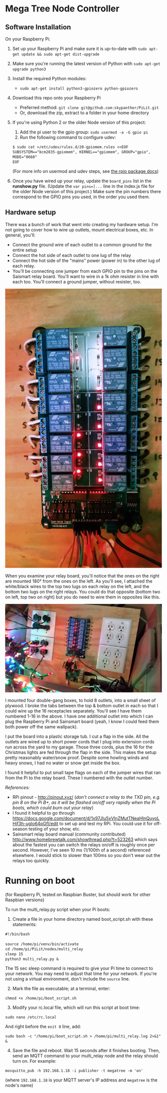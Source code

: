 # Mega Tree Node Controller

## Software Installation

On your Raspberry Pi:

1. Set up your Raspberry Pi and make sure it is up-to-date with `sudo apt-get update && sudo apt-get dist-upgrade`
2. Make sure you're running the latest version of Python with `sudo apt-get upgrade python3`
3. Install the required Python modules:
	* `sudo apt-get install python3-gpiozero python-gpiozero` 
4. Download this repo onto your Raspberry Pi
	* Preferred method: `git clone git@github.com:skypanther/PiLit.git`
	* Or, download the zip, extract to a folder in your home directory
5. If you're using Python 2 or the older Node version of this project:
	1. Add the pi user to the gpio group: `sudo usermod -a -G gpio pi`
	2. Run the following command to configure udev: 
	
	```shell
	$ sudo cat >/etc/udev/rules.d/20-gpiomem.rules <<EOF
	SUBSYSTEM=="bcm2835-gpiomem", KERNEL=="gpiomem", GROUP="gpio", MODE="0660"
	EOF
	```
	(For more info on usermod and udev steps, see [the rpio package docs](https://www.npmjs.com/package/rpio))
5. Once you have wired up your relay, update the `board_pins` list in the **runshow.py** file. (Update the `var pins=[...` line in the index.js file for the older Node version of this project.) Make sure the pin numbers there correspond to the GPIO pins you used, in the order you used them.

## Hardware setup

There was a bunch of work that went into creating my hardware setup. I'm not going to cover how to wire up outlets, mount electrical boxes, etc. In general, you'll:

* Connect the ground wire of each outlet to a common ground for the entire setup
* Connect the hot side of each outlet to one lug of the relay
* Connect the hot side of the "mains" power (power in) to the other lug of each relay.
* You'll be connecting one jumper from each GPIO pin to the pins on the Saismart relay board. You'll want to wire in a 1k ohm resister in line with each too. You'll connect a ground jumper, without resister, too.

<img src="https://github.com/skypanther/PiLit/blob/master/images/relay_board.jpg"/>

When you examine your relay board, you'll notice that the ones on the right are mounted 180&deg; from the ones on the left. As you'll see, I attached the white/black wires to the top two lugs on each relay on the left, and the bottom two lugs on the right relays. You could do that opposite (bottom two on left, top two on right) but you do need to wire them in opposites like this.

<img src="https://github.com/skypanther/PiLit/blob/master/images/whole_setup.jpg"/>

I mounted four double-gang boxes, to hold 8 outlets, into a small sheet of plywood. I broke the tabs between the top & bottom outlet in each so that I could wire up the 16 receptacles separately. You'll see I have them numbered 1-16 in the above. I have one additional outlet into which I can plug the Raspberry Pi and Sainsmart board (yeah, I know I could feed them both power off the same wallpack). 

I put the board into a plastic storage tub. I cut a flap in the side. All the outlets are wired up to short power cords that I plug into extension cords run across the yard to my garage. Those three cords, plus the 16 for the Christmas lights are fed through the flap in the side. This makes the setup pretty reasonably water/snow proof. Despite some howling winds and heavy snows, I had no water or snow get inside the box.

I found it helpful to put small tape flags on each of the jumper wires that ran from the Pi to the relay board. These I numbered with the outlet number. 

*References:*

* RPi pinout - http://pinout.xyz/ (*don't connect a relay to the TXD pin, e.g. pin 8 on the Pi B+, as it will be flashed on/off very rapidly when the Pi boots, which could burn out your relay*)
* I found it helpful to go through https://docs.google.com/document/d/1x97JIu5xVInZMutTNeaHlnQuyoLHjf3h-ugIo64pGfI/edit to set up and test my RPi. You could use it for off-season testing of your show, etc. 
* Sainsmart relay board manual (community contributed) http://www.homebrewtalk.com/showthread.php?t=523263 which says about the fastest you can switch the relays on/off is roughly once per second. However, I've seen 10 ms (1/100th of a second) referenced elsewhere. I would stick to slower than 100ms so you don't wear out the relays too quickly. 

# Running on boot

(for Raspberry Pi, tested on Raspbian Buster, but should work for other Raspbian versions)

To run the multi_relay.py script when your Pi boots:

1. Create a file in your home directory named boot_script.sh with these statements:

```
#!/bin/bash

source /home/pi/venv/bin/activate
cd /home/pi/PiLit/nodes/multi_relay
sleep 15
python3 multi_relay.py &
```

The 15 sec sleep command is required to give your Pi time to connect to your network. You may need to adjust that time for your network. If you're not using a virtual environment, don't include the `source` line. 


2. Mark the file as executable; at a terminal, enter:

```
chmod +x /home/pi/boot_script.sh
```

3. Modify your rc.local file, which will run this script at boot time:


```
sudo nano /etc/rc.local
```

And right before the `exit 0` line, add:

```
sudo bash -c "/home/pi/boot_script.sh > /home/pi/multi_relay.log 2>&1" &
```

4. Save the file and reboot. Wait 15 seconds after it finishes booting. Then, send an MQTT command to your multi_relay node and the relay should turn on. For example:

```
mosquitto_pub -h 192.168.1.18 -i publisher -t megatree -m 'on'
```

(where `192.168.1.18` is your MQTT server's IP address and `megatree` is the node's name)
